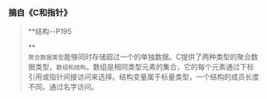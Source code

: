 ### 摘自《C和指针》
> **结构--P195
> 
> 
> 
> 
> ** </br>
`聚合数据类型`能够同时存储超过一个的单独数据。C提供了两种类型的聚合数据类型，`数组和结构`。数组是相同类型元素的集合，它的每个元素通过下标引用或指针间接访问来选择。结构变量属于标量类型，一个结构的成员长度不同，通过名字访问。
